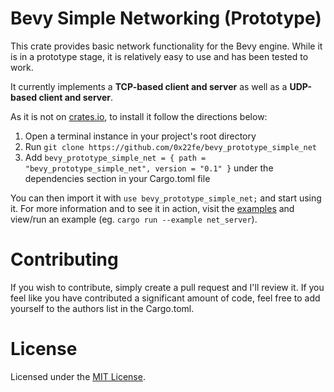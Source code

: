 # Bevy Simple Networking (Prototype)
This crate provides basic network functionality for the Bevy engine. While it is in a prototype stage, it is relatively easy to use and has been tested to work.

It currently implements a **TCP-based client and server** as well as a **UDP-based client and server**.

As it is not on [crates.io](https://crates.io), to install it follow the directions below:
  1. Open a terminal instance in your project's root directory
  2. Run `git clone https://github.com/0x22fe/bevy_prototype_simple_net`
  3. Add `bevy_prototype_simple_net = { path = "bevy_prototype_simple_net", version = "0.1" }` under the dependencies section in your Cargo.toml file

You can then import it with `use bevy_prototype_simple_net;` and start using it. For more information and to see it in action, visit the [examples](./examples/README.md) and view/run an example (eg. `cargo run --example net_server`).

# Contributing
If you wish to contribute, simply create a pull request and I'll review it. If you feel like you have contributed a significant amount of code, feel free to add yourself to the authors list in the Cargo.toml.

# License
Licensed under the [MIT License](./LICENSE).
